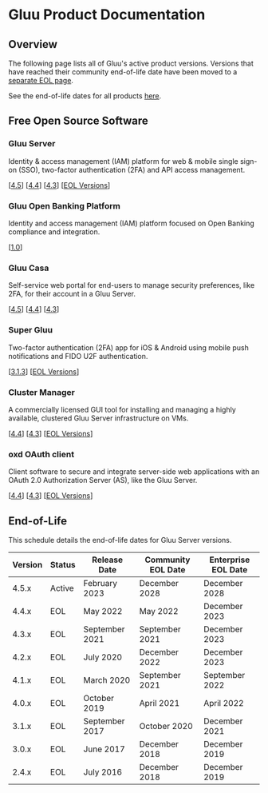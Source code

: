 # Gluu Product Documentation

## Overview

The following page lists all of Gluu's active product versions. Versions that have reached their community end-of-life date have been moved to a [separate EOL page](./eol.md).

See the end-of-life dates for all products [here](#end-of-life).

## Free Open Source Software

### Gluu Server 
Identity & access management (IAM) platform for web & mobile single sign-on (SSO), two-factor authentication (2FA) and API access management. 

[[4.5](./gluu-server/4.5)] [[4.4](./gluu-server/4.4)] [[4.3](./gluu-server/4.3)] [[EOL Versions](./eol.md)]

### Gluu Open Banking Platform
Identity and access management (IAM) platform focused on Open Banking compliance and integration. 

[[1.0](./openbanking/1.0.0)]

### Gluu Casa
Self-service web portal for end-users to manage security preferences, like 2FA, for their account in a Gluu Server.  

[[4.5](./casa/4.5)] [[4.4](./casa/4.4)] [[4.3](./casa/4.3)] 

### Super Gluu 
Two-factor authentication (2FA) app for iOS & Android using mobile push notifications and FIDO U2F authentication.

[[3.1.3](./supergluu/3.1.3)] [[EOL Versions](./eol.md)]

### Cluster Manager 
A commercially licensed GUI tool for installing and managing a highly available, clustered Gluu Server infrastructure on VMs.  

[[4.4](./cm/4.4)] [[4.3](./cm/4.3)] [[EOL Versions](./eol.md)]

### oxd OAuth client
Client software to secure and integrate server-side web applications with an OAuth 2.0 Authorization Server (AS), like the Gluu Server.

[[4.4](./oxd/4.4)] [[4.3](./oxd/4.3)] [[EOL Versions](./eol.md)]


## End-of-Life

This schedule details the end-of-life dates for Gluu Server versions.

| Version | Status | Release Date | Community EOL Date | Enterprise EOL Date  |
| --- | --- | --- | --- | --- |
| 4.5.x | Active | February 2023 | December 2028 | December 2028 |
| 4.4.x | EOL | May 2022 | May 2022 | December 2023 |
| 4.3.x | EOL | September 2021 | September 2021 | December 2023 |
| 4.2.x | EOL | July 2020 | December 2022 | December 2023 |
| 4.1.x | EOL | March 2020 | September 2021 | September 2022 |
| 4.0.x | EOL | October 2019 | April 2021 | April 2022 |
| 3.1.x | EOL | September 2017 | October 2020 | December 2021 |
| 3.0.x | EOL | June 2017 | December 2018 | December 2019 |
| 2.4.x | EOL | July 2016 | December 2018 | December 2019|

